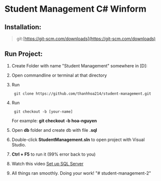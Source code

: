 # Student Management C# Winform

## Installation:
> git:[https://git-scm.com/downloads](https://git-scm.com/downloads)

## Run Project:
1. Create Folder with name "Student Management" somewhere in [D]:
2. Open commandline or terminal at that directory
3. Run 

        git clone https://github.com/thanhhoa214/student-management.git
9. Run 

        git checkout -b [your-name]

     For example:  **git checkout -b hoa-nguyen**

4. Open **db** folder and create db with file **.sql**
5. Double-click **StudentManagement.sln** to open project with Visual Studio.
6. **Ctrl + F5** to run it
(99% error back to you)
7. Watch this video [Set up SQL Server](https://www.youtube.com/watch?v=V9r-Gp3uNCE#t=160)
10. All things ran smoothly. Doing your work!
"# student-management-2" 
